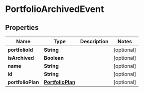 
# PortfolioArchivedEvent

## Properties
Name | Type | Description | Notes
------------ | ------------- | ------------- | -------------
**portfolioId** | **String** |  |  [optional]
**isArchived** | **Boolean** |  |  [optional]
**name** | **String** |  |  [optional]
**id** | **String** |  |  [optional]
**portfolioPlan** | [**PortfolioPlan**](PortfolioPlan.md) |  |  [optional]



